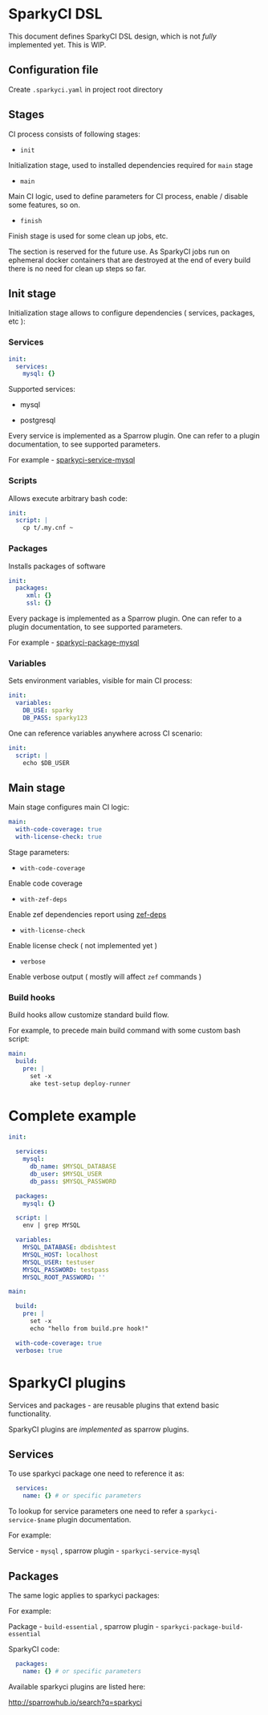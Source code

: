 # SparkyCI DSL

This document defines SparkyCI DSL design, which is not _fully_
implemented yet. This is WIP.

## Configuration file

Create `.sparkyci.yaml` in project root directory

## Stages

CI process consists of following stages:

* `init`

Initialization stage, used to installed dependencies required for `main` stage


* `main`

Main CI logic, used to define parameters for CI process, enable / disable some 
features, so on. 

* `finish`

Finish stage is used for some clean up jobs, etc. 

The section is reserved for the future use. As SparkyCI jobs run on
ephemeral docker containers that are destroyed at the end of every build
there is no need for clean up steps so far.

## Init stage

Initialization stage allows to configure dependencies ( services, packages, etc ):

### Services

```yaml
init:
  services:
    mysql: {}
```

Supported services:

* mysql

* postgresql

Every service is implemented as a Sparrow plugin.
One can refer to a plugin documentation,
to see supported parameters.

For example - [sparkyci-service-mysql](http://sparrowhub.io/plugin/sparkyci-service-mysql/0.000012)

### Scripts

Allows execute arbitrary bash code:

```yaml
init:
  script: |
    cp t/.my.cnf ~
```

### Packages 

Installs packages of software

```yaml
init:
  packages:
     xml: {}
     ssl: {}
```

Every package is implemented as a Sparrow plugin.
One can refer to a plugin documentation,
to see supported parameters.

For example - [sparkyci-package-mysql](http://sparrowhub.io/plugin/sparkyci-package-mysql/0.000002)


### Variables

Sets environment variables, visible for main CI process:

```yaml
init:
  variables:
    DB_USE: sparky
    DB_PASS: sparky123
```

One can reference variables anywhere 
across CI scenario:

```yaml
init:
  script: |
    echo $DB_USER
```

## Main stage

Main stage configures main CI logic:

```yaml
main:
  with-code-coverage: true
  with-license-check: true
```

Stage parameters:

* `with-code-coverage`

Enable code coverage

* `with-zef-deps`

Enable zef dependencies report using [zef-deps](https://github.com/coke/raku-zef-deps)

* `with-license-check`

Enable license check ( not implemented yet )

* `verbose`

Enable verbose output ( mostly will affect `zef` commands )

### Build hooks

Build hooks allow customize standard build flow.

For example, to precede main build command with some custom bash script:

```yaml
main:
  build:
    pre: |
      set -x
      ake test-setup deploy-runner
```

# Complete example

```yaml
init:

  services:
    mysql:
      db_name: $MYSQL_DATABASE
      db_user: $MYSQL_USER
      db_pass: $MYSQL_PASSWORD

  packages:
    mysql: {}

  script: |
    env | grep MYSQL

  variables:
    MYSQL_DATABASE: dbdishtest
    MYSQL_HOST: localhost
    MYSQL_USER: testuser
    MYSQL_PASSWORD: testpass
    MYSQL_ROOT_PASSWORD: ''

main:

  build:
    pre: |
      set -x
      echo "hello from build.pre hook!"

  with-code-coverage: true
  verbose: true
```

# SparkyCI plugins

Services and packages - are reusable plugins that extend basic functionality.

SparkyCI plugins are _implemented_ as sparrow plugins.

## Services

To use sparkyci package one need to reference it as:

```yaml
  services: 
    name: {} # or specific parameters
```

To lookup for service parameters one need to refer a `sparkyci-service-$name`  plugin documentation.

For example:

Service - `mysql` , sparrow plugin - `sparkyci-service-mysql`

## Packages

The same logic applies to sparkyci packages:

For example:

Package - `build-essential` , sparrow plugin - `sparkyci-package-build-essential`

SparkyCI code:

```yaml
  packages: 
    name: {} # or specific parameters
```

Available sparkyci plugins are listed here:

http://sparrowhub.io/search?q=sparkyci
